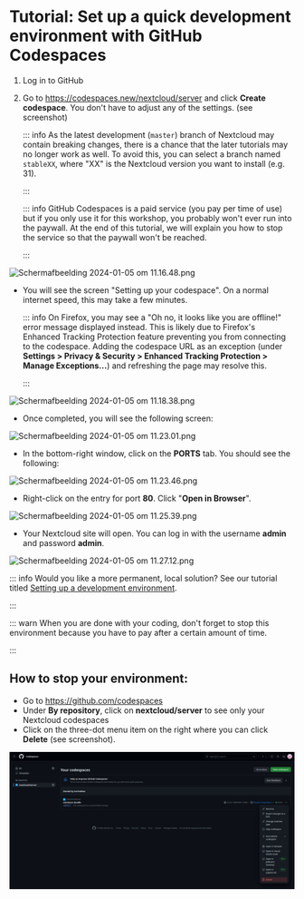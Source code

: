 # Tutorial: Set up a quick development environment with GitHub Codespaces

1. Log in to GitHub
2. Go to <https://codespaces.new/nextcloud/server> and click **Create codespace**. You don't have to adjust any of the settings. (see screenshot)

   ::: info
   As the latest development (`master`) branch of Nextcloud may contain breaking changes, there is a chance that the later tutorials may no longer work as well. To avoid this, you can select a branch named `stableXX`, where "XX" is the Nextcloud version you want to install (e.g. 31).

   :::

   ::: info
   GitHub Codespaces is a paid service (you pay per time of use) but if you only use it for this workshop, you probably won't ever run into the paywall. At the end of this tutorial, we will explain you how to stop the service so that the paywall won't be reached.

   :::

![Scherm­afbeelding 2024-01-05 om 11.16.48.png](.attachments.8178895/Scherm%C2%ADafbeelding%202024-01-05%20om%2011.16.48.png)

- You will see the screen "Setting up your codespace". On a normal internet speed, this may take a few minutes.

  ::: info
  On Firefox, you may see a "Oh no, it looks like you are offline!" error message displayed instead. This is likely due to Firefox's Enhanced Tracking Protection feature preventing you from connecting to the codespace. Adding the codespace URL as an exception (under **Settings > Privacy & Security > Enhanced Tracking Protection > Manage Exceptions...**) and refreshing the page may resolve this.

  :::

![Scherm­afbeelding 2024-01-05 om 11.18.38.png](.attachments.8178895/Scherm%C2%ADafbeelding%202024-01-05%20om%2011.18.38.png)

- Once completed, you will see the following screen:

![Scherm­afbeelding 2024-01-05 om 11.23.01.png](.attachments.8178895/Scherm%C2%ADafbeelding%202024-01-05%20om%2011.23.01.png)

- In the bottom-right window, click on the **PORTS** tab. You should see the following:

![Scherm­afbeelding 2024-01-05 om 11.23.46.png](.attachments.8178895/Scherm%C2%ADafbeelding%202024-01-05%20om%2011.23.46.png)

- Right-click on the entry for port **80**. Click "**Open in Browser**".

![Scherm­afbeelding 2024-01-05 om 11.25.39.png](.attachments.8178895/Scherm%C2%ADafbeelding%202024-01-05%20om%2011.25.39.png)

- Your Nextcloud site will open. You can log in with the username **admin** and password **admin**.

![Scherm­afbeelding 2024-01-05 om 11.27.12.png](.attachments.8178895/Scherm%C2%ADafbeelding%202024-01-05%20om%2011.27.12.png)

::: info
Would you like a more permanent, local solution? See our tutorial titled [Setting up a development environment](https://cloud.nextcloud.com/s/iyNGp8ryWxc7Efa?path=%2F1%20Setting%20up%20a%20development%20environment).

:::

::: warn
When you are done with your coding, don't forget to stop this environment because you have to pay after a certain amount of time.

:::

## How to stop your environment:

- Go to <https://github.com/codespaces>
- Under **By repository**, click on **nextcloud/server** to see only your Nextcloud codespaces
- Click on the three-dot menu item on the right where you can click **Delete** (see screenshot).

![afbeelding.png](.attachments.8178895/afbeelding.png)